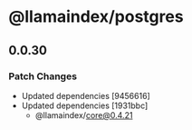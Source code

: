 # @llamaindex/postgres

## 0.0.30

### Patch Changes

- Updated dependencies [9456616]
- Updated dependencies [1931bbc]
  - @llamaindex/core@0.4.21
